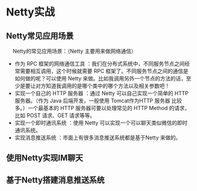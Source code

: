 


# Netty实战  
<!-- 
Netty主要应用于以下领域：  

* 高性能的RPC框架：常用于微服务之间的高性能远程调用（如Dubbo）
* 游戏行业：Netty可以很轻松地定制和开发一个私有协议栈，
* 即时通讯：Netty基于Java NIO，并且做了一些优化，支持高性能的即时通讯
-->

## Netty常见应用场景
&emsp; Netty的常见应用场景：（Netty 主要用来做网络通信）  

* 作为 RPC 框架的网络通信工具 ：我们在分布式系统中，不同服务节点之间经常需要相互调用，这个时候就需要 RPC 框架了。不同服务节点之间的通信是如何做的呢？可以使用 Netty 来做。比如我调用另外一个节点的方法的话，至少是要让对方知道我调用的是哪个类中的哪个方法以及相关参数吧！
* 实现一个自己的 HTTP 服务器 ：通过 Netty 可以自己实现一个简单的 HTTP 服务器。（作为 Java 后端开发，一般使用 Tomcat作为HTTP 服务器 比较多。）一个最基本的 HTTP 服务器可要以处理常见的 HTTP Method 的请求，比如 POST 请求、GET 请求等等。
* 实现一个即时通讯系统 ：使用 Netty 可以实现一个可以聊天类似微信的即时通讯系统。
* 实现消息推送系统 ：市面上有很多消息推送系统都是基于Netty 来做的。


## 使用Netty实现IM聊天  
<!-- 
使用 Netty 实现 IM 聊天贼简单，看不懂就锤爆艿艿的狗头~ 
https://mp.weixin.qq.com/s/5X1znb_G61CV6NxJ_MvmZw
-->

## 基于Netty搭建消息推送系统  







